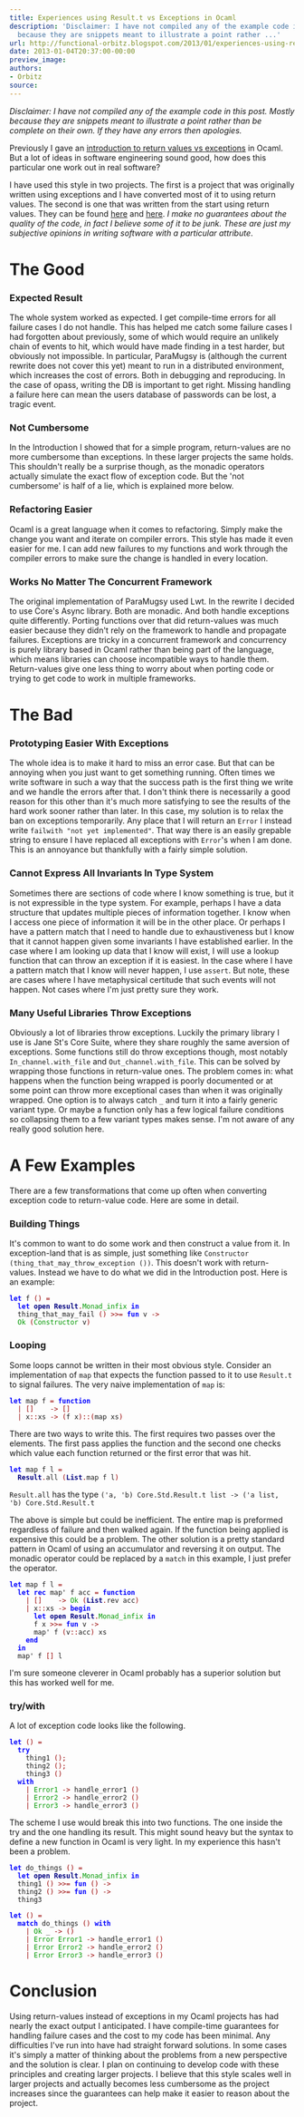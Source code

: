 ```yaml
---
title: Experiences using Result.t vs Exceptions in Ocaml
description: 'Disclaimer: I have not compiled any of the example code in this post.  Mostly
  because they are snippets meant to illustrate a point rather ...'
url: http://functional-orbitz.blogspot.com/2013/01/experiences-using-resultt-vs-exceptions.html
date: 2013-01-04T20:37:00-00:00
preview_image:
authors:
- Orbitz
source:
---
```


<p>
<i>Disclaimer: I have not compiled any of the example code in this post.  Mostly because they are snippets meant to illustrate a point rather than be complete on their own.  If they have any errors then apologies.</i>
</p>

<p>
Previously I gave an <a href="http://functional-orbitz.blogspot.se/2013/01/introduction-to-resultt-vs-exceptions.html">introduction to return values vs exceptions</a> in Ocaml.  But a lot of ideas in software engineering sound good, how does this particular one work out in real software?
</p>

<p>
I have used this style in two projects.  The first is a project that was originally written using exceptions and I have converted most of it to using return values.  The second is one that was written from the start using return values.  They can be found <a href="http://code.google.com/p/para-mugsy/">here</a> and <a href="https://github.com/orbitz/opass">here</a>.  <i>I make no guarantees about the quality of the code, in fact I believe some of it to be junk.  These are just my subjective opinions in writing software with a particular attribute</i>.
</p>

<h1>The Good</h1>
<h3>Expected Result</h3>
<p>
The whole system worked as expected.  I get compile-time errors for all failure cases I do not handle.  This has helped me catch some failure cases I had forgotten about previously, some of which would require an unlikely chain of events to hit, which would have made finding in a test harder, but obviously not impossible.  In particular, ParaMugsy is (although the current rewrite does not cover this yet) meant to run in a distributed environment, which increases the cost of errors.  Both in debugging and reproducing.  In the case of opass, writing the DB is important to get right. Missing handling a failure here can mean the users database of passwords can be lost, a tragic event.
</p>

<h3>Not Cumbersome</h3>
<p>
In the Introduction I showed that for a simple program, return-values are no more cumbersome than exceptions.  In these larger projects the same holds. This shouldn't really be a surprise though, as the monadic operators actually simulate the exact flow of exception code.  But the 'not cumbersome' is half of a lie, which is explained more below.
</p>

<h3>Refactoring Easier</h3>
<p>
Ocaml is a great language when it comes to refactoring.  Simply make the change you want and iterate on compiler errors.  This style has made it even easier for me.  I can add new failures to my functions and work through the compiler errors to make sure the change is handled in every location.
</p>

<h3>Works No Matter The Concurrent Framework</h3>
<p>
The original implementation of ParaMugsy used Lwt.  In the rewrite I decided to use Core's Async library.  Both are monadic.  And both handle exceptions quite differently.  Porting functions over that did return-values was much easier because they didn't rely on the framework to handle and propagate failures.  Exceptions are tricky in a concurrent framework and concurrency is purely library based in Ocaml rather than being part of the language, which means libraries can choose incompatible ways to handle them.  Return-values give one less thing to worry about when porting code or trying to get code to work in multiple frameworks.
</p>

<h1>The Bad</h1>
<h3>Prototyping Easier With Exceptions</h3>
<p>
The whole idea is to make it hard to miss an error case.  But that can be annoying when you just want to get something running.  Often times we write software in such a way that the success path is the first thing we write and we handle the errors after that.  I don't think there is necessarily a good reason for this other than it's much more satisfying to see the results of the hard work sooner rather than later.  In this case, my solution is to relax the ban on exceptions temporarily.  Any place that I will return an <code>Error</code> I instead write <code>failwith &quot;not yet implemented&quot;</code>.  That way there is an easily grepable string to ensure I have replaced all exceptions with <code>Error</code>'s when I am done.  This is an annoyance but thankfully with a fairly simple solution.
</p>

<h3>Cannot Express All Invariants In Type System</h3>
<p>
Sometimes there are sections of code where I know something is true, but it is not expressible in the type system.  For example, perhaps I have a data structure that updates multiple pieces of information together.  I know when I access one piece of information it will be in the other place.  Or perhaps I have a pattern match that I need to handle due to exhaustiveness but I know that it cannot happen given some invariants I have established earlier.  In the case where I am looking up data that I know will exist, I will use a lookup function that can throw an exception if it is easiest.  In the case where I have a pattern match that I know will never happen, I use <code>assert</code>.  But note, these are cases where I have metaphysical certitude that such events will not happen.  Not cases where I'm just pretty sure they work.
</p>

<h3>Many Useful Libraries Throw Exceptions</h3>
<p>
Obviously a lot of libraries throw exceptions.  Luckily the primary library I use is Jane St's Core Suite, where they share roughly the same aversion of exceptions.  Some functions still do throw exceptions though, most notably <code>In_channel.with_file</code> and <code>Out_channel.with_file</code>.  This can be solved by wrapping those functions in return-value ones.  The problem comes in: what happens when the function being wrapped is poorly documented or at some point can throw more exceptional cases than when it was originally wrapped.  One option is to always catch <code>_</code> and turn it into a fairly generic variant type.  Or maybe a function only has a few logical failure conditions so collapsing them to a few variant types makes sense.  I'm not aware of any really good solution here.
</p>

<h1>A Few Examples</h1>
<p>
There are a few transformations that come up often when converting exception code to return-value code.  Here are some in detail.
</p>

<h3>Building Things</h3>
<p>
It's common to want to do some work and then construct a value from it.  In exception-land that is as simple, just something like <code>Constructor (thing_that_may_throw_exception ())</code>.  This doesn't work with return-values.  Instead we have to do what we did in the Introduction post.  Here is an example:
</p>

<pre><code><b><font color="#0000FF">let</font></b> f <font color="#990000">()</font> <font color="#990000">=</font>
  <b><font color="#0000FF">let</font></b> <b><font color="#000080">open</font></b> <b><font color="#000080">Result</font></b><font color="#990000">.</font><font color="#009900">Monad_infix</font> <b><font color="#0000FF">in</font></b>
  thing_that_may_fail <font color="#990000">()</font> <font color="#990000">&gt;&gt;=</font> <b><font color="#0000FF">fun</font></b> v <font color="#990000">-&gt;</font>
  <font color="#009900">Ok</font> <font color="#990000">(</font><font color="#009900">Constructor</font> v<font color="#990000">)</font>
</code></pre>

<h3>Looping</h3>
<p>
Some loops cannot be written in their most obvious style.  Consider an implementation of <code>map</code> that expects the function passed to it to use <code>Result.t</code> to signal failures.  The very naive implementation of <code>map</code> is:
</p>

<pre><code><b><font color="#0000FF">let</font></b> map f <font color="#990000">=</font> <b><font color="#0000FF">function</font></b>
  <font color="#990000">|</font> <font color="#990000">[]</font>    <font color="#990000">-&gt;</font> <font color="#990000">[]</font>
  <font color="#990000">|</font> x<font color="#990000">::</font>xs <font color="#990000">-&gt;</font> <font color="#990000">(</font>f x<font color="#990000">)::(</font>map xs<font color="#990000">)</font>
</code></pre>

<p>
There are two ways to write this.  The first requires two passes over the elements.  The first pass applies the function and the second one checks which value each function returned or the first error that was hit.
</p>

<pre><code><b><font color="#0000FF">let</font></b> map f l <font color="#990000">=</font>
  <b><font color="#000080">Result</font></b><font color="#990000">.</font>all <font color="#990000">(</font><b><font color="#000080">List</font></b><font color="#990000">.</font>map f l<font color="#990000">)</font>
</code></pre>

<p>
<code>Result.all</code> has the type <code>('a, 'b) Core.Std.Result.t list -&gt; ('a list, 'b) Core.Std.Result.t</code>
</p>

<p>
The above is simple but could be inefficient. The entire map is preformed regardless of failure and then walked again.  If the function being applied is expensive this could be a problem.  The other solution is a pretty standard pattern in Ocaml of using an accumulator and reversing it on output.  The monadic operator could be replaced by a <code>match</code> in this example, I just prefer the operator.
</p>

<pre><code><b><font color="#0000FF">let</font></b> map f l <font color="#990000">=</font>
  <b><font color="#0000FF">let</font></b> <b><font color="#0000FF">rec</font></b> map' f acc <font color="#990000">=</font> <b><font color="#0000FF">function</font></b>
    <font color="#990000">|</font> <font color="#990000">[]</font>    <font color="#990000">-&gt;</font> <font color="#009900">Ok</font> <font color="#990000">(</font><b><font color="#000080">List</font></b><font color="#990000">.</font>rev acc<font color="#990000">)</font>
    <font color="#990000">|</font> x<font color="#990000">::</font>xs <font color="#990000">-&gt;</font> <b><font color="#0000FF">begin</font></b>
      <b><font color="#0000FF">let</font></b> <b><font color="#000080">open</font></b> <b><font color="#000080">Result</font></b><font color="#990000">.</font><font color="#009900">Monad_infix</font> <b><font color="#0000FF">in</font></b>
      f x <font color="#990000">&gt;&gt;=</font> <b><font color="#0000FF">fun</font></b> v <font color="#990000">-&gt;</font>
      map' f <font color="#990000">(</font>v<font color="#990000">::</font>acc<font color="#990000">)</font> xs
    <b><font color="#0000FF">end</font></b>
  <b><font color="#0000FF">in</font></b>
  map' f <font color="#990000">[]</font> l
</code></pre>

<p>
I'm sure someone cleverer in Ocaml probably has a superior solution but this has worked well for me.
</p>

<h3>try/with</h3>
<p>
A lot of exception code looks like the following.
</p>

<pre><code><b><font color="#0000FF">let</font></b> <font color="#990000">()</font> <font color="#990000">=</font>
  <b><font color="#0000FF">try</font></b>
    thing1 <font color="#990000">();</font>
    thing2 <font color="#990000">();</font>
    thing3 <font color="#990000">()</font>
  <b><font color="#0000FF">with</font></b>
    <font color="#990000">|</font> <font color="#009900">Error1</font> <font color="#990000">-&gt;</font> handle_error1 <font color="#990000">()</font>
    <font color="#990000">|</font> <font color="#009900">Error2</font> <font color="#990000">-&gt;</font> handle_error2 <font color="#990000">()</font>
    <font color="#990000">|</font> <font color="#009900">Error3</font> <font color="#990000">-&gt;</font> handle_error3 <font color="#990000">()</font>
</code></pre>

<p>
The scheme I use would break this into two functions.  The one inside the try and the one handling its result.  This might sound heavy but the syntax to define a new function in Ocaml is very light.  In my experience this hasn't been a problem.
</p>

<pre><code><b><font color="#0000FF">let</font></b> do_things <font color="#990000">()</font> <font color="#990000">=</font>
  <b><font color="#0000FF">let</font></b> <b><font color="#000080">open</font></b> <b><font color="#000080">Result</font></b><font color="#990000">.</font><font color="#009900">Monad_infix</font> <b><font color="#0000FF">in</font></b>
  thing1 <font color="#990000">()</font> <font color="#990000">&gt;&gt;=</font> <b><font color="#0000FF">fun</font></b> <font color="#990000">()</font> <font color="#990000">-&gt;</font>
  thing2 <font color="#990000">()</font> <font color="#990000">&gt;&gt;=</font> <b><font color="#0000FF">fun</font></b> <font color="#990000">()</font> <font color="#990000">-&gt;</font>
  thing3

<b><font color="#0000FF">let</font></b> <font color="#990000">()</font> <font color="#990000">=</font>
  <b><font color="#0000FF">match</font></b> do_things <font color="#990000">()</font> <b><font color="#0000FF">with</font></b>
    <font color="#990000">|</font> <font color="#009900">Ok</font> _ <font color="#990000">-&gt;</font> <font color="#990000">()</font>
    <font color="#990000">|</font> <font color="#009900">Error</font> <font color="#009900">Error1</font> <font color="#990000">-&gt;</font> handle_error1 <font color="#990000">()</font>
    <font color="#990000">|</font> <font color="#009900">Error</font> <font color="#009900">Error2</font> <font color="#990000">-&gt;</font> handle_error2 <font color="#990000">()</font>
    <font color="#990000">|</font> <font color="#009900">Error</font> <font color="#009900">Error3</font> <font color="#990000">-&gt;</font> handle_error3 <font color="#990000">()</font>
</code></pre>

<h1>Conclusion</h1>
<p>
Using return-values instead of exceptions in my Ocaml projects has had nearly the exact output I anticipated.  I have compile-time guarantees for handling failure cases and the cost to my code has been minimal.  Any difficulties I've run into have had straight forward solutions.  In some cases it's simply a matter of thinking about the problems from a new perspective and the solution is clear.  I plan on continuing to develop code with these principles and creating larger projects.  I believe that this style scales well in larger projects and actually becomes less cumbersome as the project increases since the guarantees can help make it easier to reason about the project.
</p>

